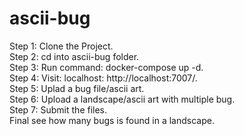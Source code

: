 # ascii-bug
Step 1: Clone the Project.<br/>
Step 2: cd into ascii-bug folder.<br/> 
Step 3: Run command: docker-compose up -d.<br/>
Step 4: Visit: localhost: http://localhost:7007/.<br/> 
Step 5: Uplad a bug file/ascii art.<br/>
Step 6: Upload a landscape/ascii art with multiple bug.<br/>
Step 7: Submit the files.<br/>
Final see how many bugs is found in a landscape. 
